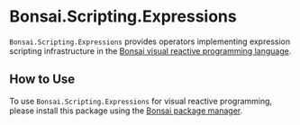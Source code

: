 # Bonsai.Scripting.Expressions

`Bonsai.Scripting.Expressions` provides operators implementing expression scripting infrastructure in the [Bonsai visual reactive programming language](https://bonsai-rx.org).

## How to Use

To use `Bonsai.Scripting.Expressions` for visual reactive programming, please install this package using the [Bonsai package manager](https://bonsai-rx.org/docs/articles/packages.html).